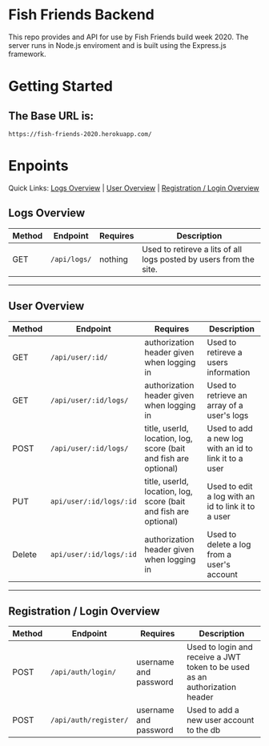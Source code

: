 # Fish Friends Backend
This repo provides and API for use by Fish Friends build week 2020.
The server runs in Node.js enviroment and is built using the Express.js framework.

# Getting Started
## The Base URL is:
```
https://fish-friends-2020.herokuapp.com/
```
# Enpoints
Quick Links: [Logs Overview](#logs-overview) | [User Overview](#user-overview) | [Registration / Login Overview](#regi-login-overview)

## Logs Overview
| Method | Endpoint                  | Requires                          | Description                                              |
|--------|---------------------------|-----------------------------------|----------------------------------------------------------|
|  GET   | `/api/logs/`              |              nothing              | Used to retireve a lits of all logs posted by users from the site.|

---

## User Overview
| Method | Endpoint                  | Requires                          | Description                                              |
| -------| ------------------------- | --------------------------------- | -------------------------------------------------------- |
|  GET   | `/api/user/:id/`          | authorization header given when logging in  | Used to retireve a users information                     |
|  GET   | `/api/user/:id/logs/`     | authorization header given when logging in  | Used to retrieve an array of a user's logs               |
|  POST  | `/api/user/:id/logs/`     | title, userId, location, log, score (bait and fish are optional)    | Used to add a new log with an id to link it to a user    | 
|  PUT   | `api/user/:id/logs/:id`   | title, userId, location, log, score (bait and fish are optional)     | Used to edit a log with an id to link it to a user       |
|Delete|`api/user/:id/logs/:id`|authorization header given when logging in|Used to delete a log from a user's account|

---

## Registration / Login Overview
| Method | Endpoint                  | Requires                          | Description                                              |
| ------ | ------------------------- | --------------------------------- | -------------------------------------------------------- |
|  POST  | `/api/auth/login/`        | username and password             | Used to login and receive a JWT token to be used as an authorization header                                    |
|  POST  | `/api/auth/register/`     | username and password             | Used to add a new user account to the db                |
